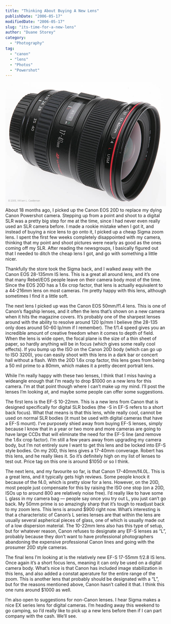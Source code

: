 ```yaml
---
title: "Thinking About Buying A New Lens"
publishDate: "2006-05-17"
modifiedDate: "2006-05-17"
slug: "its-time-for-a-new-lens"
author: "Duane Storey"
category:
  - "Photography"
tag:
  - "canon"
  - "lens"
  - "Photos"
  - "Powershot"
---
```


![](_images/thinking-about-buying-a-new-lens-1.jpg)About 18 months ago, I picked up the Canon EOS 20D to replace my dying Canon Powershot camera. Stepping up from a point and shoot to a digital SLR was a pretty big step for me at the time, since I had never even really used an SLR camera before. I made a rookie mistake when I got it, and instead of buying a nice lens to go onto it, I picked up a cheap Sigma zoom lens. I spent the first few weeks completely disappointed with my camera, thinking that my point and shoot pictures were nearly as good as the ones coming off my SLR. After reading the newsgroups, I basically figured out that I needed to ditch the cheap lens I got, and go with something a little nicer.

Thankfully the store took the Sigma back, and I walked away with the Canon EOS 28-135mm IS lens. This is a great all around lens, and it’s one that many Rebel/EOS people leave on their camera body most of the time. Since the EOS 20D has a 1.6x crop factor, that lens is actually equivalent to a 44-216mm lens on most cameras. I’m pretty happy with this lens, although sometimes I find it a little soft.

The next lens I picked up was the Canon EOS 50mm/f1.4 lens. This is one of Canon’s flagship lenses, and it often the lens that’s shown on a new camera when it hits the magazine covers. It’s probably one of the sharpest lenses around with the ability to resolve around 120 lp/mm I believe (the 28-135 only does around 50-60 lp/mm if I remember). The f/1.4 speed gives you an incredible amount of creative freedom when it comes to depth of field. When the lens is wide open, the focal plane is the size of a thin sheet of paper, so hardly anything will be in focus (which gives some really cool effects). If you bump up the ISO on the Canon 20D body (which can go up to ISO 3200), you can easily shoot with this lens in a dark bar or concert hall without a flash. With the 20D 1.6x crop factor, this lens goes from being a 50 mil prime to a 80mm, which makes it a pretty decent portrait lens.

While I’m really happy with these two lenses, I think that I miss having a wideangle enough that I’m ready to drop $1000 on a new lens for this camera. I’m at that point though where I can’t make up my mind. I’ll post the lenses I’m looking at, and maybe some people can offer some suggestions.

The first lens is the EF-S 10-22mm. This is a new lens from Canon that is designed specifically for digital SLR bodies (the -S in EF-S refers to a short back focus). What that means is that this lens, while really cool, cannot be used on normal SLR bodies (it must be used with digital cameras that have a EF-S mount). I’ve purposely shied away from buying EF-S lenses, simply because I know that in a year or two more and more cameras are going to have large CCDs that will eliminate the need for the EF-S line (and remove the 1.6x crop factor). I’m still a few years away from upgrading my camera body, but I’m not entirely sure I want to get this lens and be locked into EF-S style bodies. On my 20D, this lens gives a 17-40mm converage. Robert has this lens, and he really likes it. So it’s definitely high on my list of lenses to test out. Price tag on this one is around $1050 or so I think.

The next lens, and my favourite so far, is that Canon 17-40mm/f4.0L. This is a great lens, and it typically gets high reviews. Some people knock it because of the f4.0, which is pretty slow for a lens. However, on the 20D, most people just compensate for this by raising the ISO one stop (on a 20D, ISOs up to around 800 are relatively noise free). I’d really like to have some L glass in my camera bag — people say once you try out L, you just can’t go back. My 50mm prime is so amazingly sharp that it’s tough to readjust back to my zoom lens. This lens is around $900 right now. What’s interesting is that a characteristic of Canon’s L series lenses are that within the lens are usually several aspherical pieces of glass, one of which is usually made out of a low dispersion material. The 10-22mm lens also has this type of setup, but for whatever reason, Canon refuses to designate any EF-S lenses as “L”, probably because they don’t want to have professional photographers abandoning the expensive professional Canon lines and going with the prosumer 20D style cameras.

The final lens I’m looking at is the relatively new EF-S 17-55mm f/2.8 IS lens. Once again it’s a short focus lens, meaning it can only be used on a digital camera body. What’s nice is that Canon has included image stabilization in this lens, and also added a constat aperature for the entire range of the zoom. This is another lens that probably should be designated with a “L”, but for the reasons mentioned above, Canon hasn’t called it that. I think this one runs around $1000 as well.

I’m also open to suggestions for non-Canon lenses. I hear Sigma makes a nice EX series lens for digital cameras. I’m heading away this weekend to go camping, so I’d really like to pick up a new lens before then if I can part company with the cash. We’ll see.